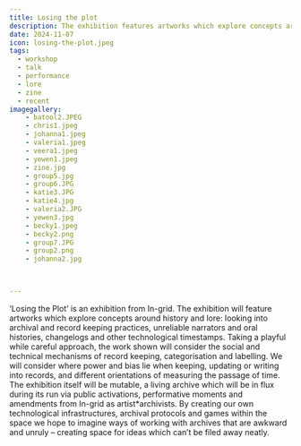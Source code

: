 ```yaml
---
title: Losing the plot
description: The exhibition features artworks which explore concepts around history and lore with performance night, zine launch, co-working session, artists talks and a panel conversation responding to it.
date: 2024-11-07 
icon: losing-the-plot.jpeg
tags:
  - workshop
  - talk
  - performance
  - lore
  - zine
  - recent
imagegallery: 
    - batool2.JPEG
    - chris1.jpeg
    - johanna1.jpeg
    - valeria1.jpeg
    - veera1.jpeg
    - yewen1.jpeg
    - zine.jpg
    - group5.jpg
    - group6.JPG
    - katie3.JPG
    - katie4.jpg
    - valeria2.JPG
    - yewen3.jpg
    - becky1.jpeg
    - becky2.png
    - group7.JPG
    - group2.png
    - johanna2.jpg

    

---
```



‘Losing the Plot’ is an exhibition from In-grid. The exhibition will feature artworks which explore concepts around history and lore: looking into archival and record keeping practices, unreliable narrators and oral histories, changelogs and other technological timestamps. Taking a playful while careful approach, the work shown will consider the social and technical mechanisms of record keeping, categorisation and labelling. We will consider where power and bias lie when keeping, updating or writing into records, and different orientations of measuring the passage of time.
The exhibition itself will be mutable, a living archive which will be in flux during its run via public activations, performative moments and amendments from In-grid as artist*archivists. By creating our own technological infrastructures, archival protocols and games within the space we hope to imagine ways of working with archives that are awkward and unruly – creating space for ideas which can’t be filed away neatly.